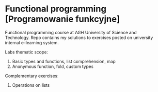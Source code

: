 # Functional programming [Programowanie funkcyjne]

Functional programming course at AGH University of Science and Technology.
Repo contains my solutions to exercises posted on university internal e-learning system.

Labs thematic scope:
1. Basic types and functions, list comprehension, map
2. Anonymous function, fold, custom types 

Complementary exercises:
1. Operations on lists